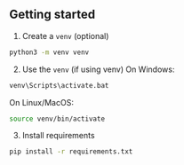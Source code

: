 ## Getting started

1. Create a `venv` (optional)
```sh
python3 -m venv venv
```

2. Use the `venv` (if using venv)
On Windows:
```bat
venv\Scripts\activate.bat
```
On Linux/MacOS:
```sh
source venv/bin/activate
```

3. Install requirements
```sh
pip install -r requirements.txt
```
